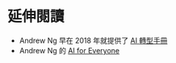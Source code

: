 # 延伸閱讀

- Andrew Ng 早在 2018 年就提供了 [AI 轉型手冊](https://medium.com/@andrewng/introducing-the-ai-transformation-playbook-58ccad4393e9)
- Andrew Ng 的 [AI for Everyone](https://www.coursera.org/learn/ai-for-everyone)